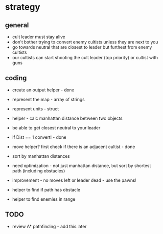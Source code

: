 # strategy

## general

- cult leader must stay alive
- don't bother trying to convert enemy cultists unless they are next to you
- go towards neutral that are closest to leader but furthest from enemy cultists
- our cultists can start shooting the cult leader (top priority) or cultist with guns
## coding

- create an output helper - done
- represent the map - array of strings
- represent units - struct

- helper - calc manhattan distance between two objects
- be able to get closest neutral to your leader
- if Dist == 1 convert! - done

- move helper?  first check if there is an adjacent cultist - done

- sort by manhattan distances

- need optimization - not just manhattan distance, but sort by shortest path (including obstacles)

- improvement - no moves left or leader dead - use the pawns!
- helper to find if path has obstacle
- helper to find enemies in range

## TODO

- review A* pathfinding - add this later